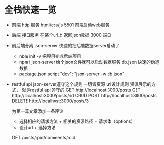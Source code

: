# 全栈快速一览

- 前端 http 服务 html/css/js
    5501 前端启动web服务
- 后端 接口服务
    在某个url上 返回json数据
    3000 端口
- 前后端分离
    json-server 快速的把后端数据server启动了
    - npm init -y 把项目变成后端项目
    - npm i json-server 给个json文件就可以启动数据服务
        db.json 快速的伪造数据
    - package.json
        script
        "dev": "json-server -w db.json"

- restful api   json-server遵守这个规则
    一切皆资源  url设计规则
    资源展示的方式， 就是restful api 遵守的
    GET http://localhost:3000/posts
    GET http://localhost:3000/posts/:id
    CRUD
    POST http://localhost:3000/posts
    DELETE  http://localhost:3000/posts/3

    为第一篇文章添加一条评论

    - 选择相应的请求方法 + 相关的资源路径 + 请求体（options）
    - 设计url + 选择方法

    GET   /posts/:pid/comments/:cid